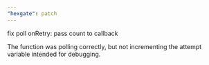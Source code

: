 ```yaml
---
"hexgate": patch
---
```


fix poll onRetry: pass count to callback

The function was polling correctly, but not incrementing the attempt variable intended for debugging.
